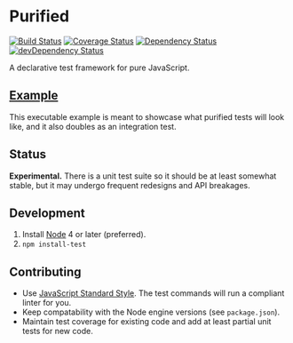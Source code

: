 # Purified
[![Build Status](https://travis-ci.org/nickmccurdy/purespec.svg?branch=master)](https://travis-ci.org/nickmccurdy/purespec)
[![Coverage Status](https://coveralls.io/repos/github/nickmccurdy/purified/badge.svg?branch=master)](https://coveralls.io/github/nickmccurdy/purified?branch=master)
[![Dependency Status](https://david-dm.org/nickmccurdy/purespec.svg)](https://david-dm.org/nickmccurdy/purespec)
[![devDependency Status](https://david-dm.org/nickmccurdy/purespec/dev-status.svg)](https://david-dm.org/nickmccurdy/purespec/?type=dev)

A declarative test framework for pure JavaScript.

## [Example](./src/example.js)
This executable example is meant to showcase what purified tests will look like, and it also doubles as an integration test.

## Status
__Experimental.__ There is a unit test suite so it should be at least somewhat stable, but it may undergo frequent redesigns and API breakages.

## Development
1. Install [Node](https://nodejs.org/en/download/) 4 or later (preferred).
2. `npm install-test`

## Contributing
- Use [JavaScript Standard Style](http://standardjs.com/). The test commands will run a compliant linter for you.
- Keep compatability with the Node engine versions (see `package.json`).
- Maintain test coverage for existing code and add at least partial unit tests for new code.
